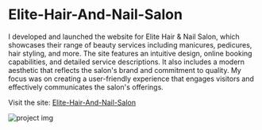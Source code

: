 # Elite-Hair-And-Nail-Salon
I developed and launched the website for Elite Hair & Nail Salon, which showcases their range of beauty services including manicures, pedicures, hair styling, and more. The site features an intuitive design, online booking capabilities, and detailed service descriptions. It also includes a modern aesthetic that reflects the salon's brand and commitment to quality. My focus was on creating a user-friendly experience that engages visitors and effectively communicates the salon's offerings.

Visit the site: [Elite-Hair-And-Nail-Salon](https://elitehairandnailsalon.com/)






![project img](https://github.com/AryanBhatt01/Elite-Hair-And-Nail-Salon/blob/main/pro1.png)
